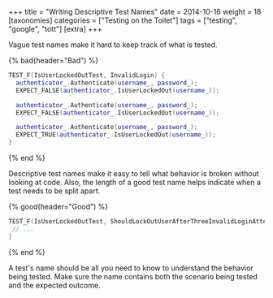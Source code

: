 +++
title = "Writing Descriptive Test Names"
date = 2014-10-16
weight = 18
[taxonomies]
categories = ["Testing on the Toilet"]
tags = ["testing", "google", "tott"]
[extra]
+++

Vague test names make it hard to keep track of what is tested.

{% bad(header="Bad") %}
```cpp
TEST_F(IsUserLockedOutTest, InvalidLogin) {
  authenticator_.Authenticate(username_, password_);
  EXPECT_FALSE(authenticator_.IsUserLockedOut(username_));

  authenticator_.Authenticate(username_, password_);
  EXPECT_FALSE(authenticator_.IsUserLockedOut(username_));

  authenticator_.Authenticate(username_, password_);
  EXPECT_TRUE(authenticator_.IsUserLockedOut(username_));
}
```
{% end %}

Descriptive test names make it easy to tell what behavior is broken without looking at code. Also,
the length of a good test name helps indicate when a test needs to be split apart.

{% good(header="Good") %}
```cpp
TEST_F(IsUserLockedOutTest, ShouldLockOutUserAfterThreeInvalidLoginAttempts) {
 // ...
}
```
{% end %}

A test's name should be all you need to know to understand the behavior being tested. Make sure
the name contains both the scenario being tested and the expected outcome.